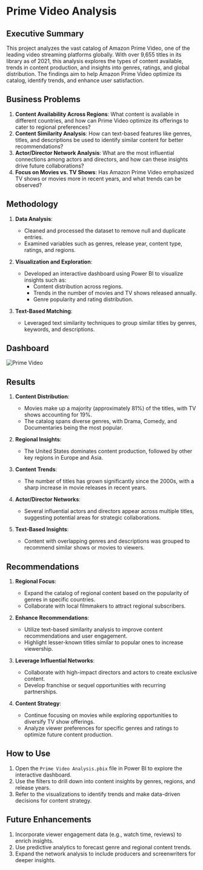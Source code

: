 # Prime Video Analysis

## Executive Summary
This project analyzes the vast catalog of Amazon Prime Video, one of the leading video streaming platforms globally. With over 9,655 titles in its library as of 2021, this analysis explores the types of content available, trends in content production, and insights into genres, ratings, and global distribution. The findings aim to help Amazon Prime Video optimize its catalog, identify trends, and enhance user satisfaction.

## Business Problems
1. **Content Availability Across Regions**: What content is available in different countries, and how can Prime Video optimize its offerings to cater to regional preferences?
2. **Content Similarity Analysis**: How can text-based features like genres, titles, and descriptions be used to identify similar content for better recommendations?
3. **Actor/Director Network Analysis**: What are the most influential connections among actors and directors, and how can these insights drive future collaborations?
4. **Focus on Movies vs. TV Shows**: Has Amazon Prime Video emphasized TV shows or movies more in recent years, and what trends can be observed?

## Methodology
1. **Data Analysis**:
   - Cleaned and processed the dataset to remove null and duplicate entries.
   - Examined variables such as genres, release year, content type, ratings, and regions.

2. **Visualization and Exploration**:
   - Developed an interactive dashboard using Power BI to visualize insights such as:
     - Content distribution across regions.
     - Trends in the number of movies and TV shows released annually.
     - Genre popularity and rating distribution.

3. **Text-Based Matching**:
   - Leveraged text similarity techniques to group similar titles by genres, keywords, and descriptions.

## Dashboard
![Prime Video](https://github.com/user-attachments/assets/a212dc53-b2e1-48af-b8b0-497d7e73b592)


## Results
1. **Content Distribution**:
   - Movies make up a majority (approximately 81%) of the titles, with TV shows accounting for 19%.
   - The catalog spans diverse genres, with Drama, Comedy, and Documentaries being the most popular.

2. **Regional Insights**:
   - The United States dominates content production, followed by other key regions in Europe and Asia.

3. **Content Trends**:
   - The number of titles has grown significantly since the 2000s, with a sharp increase in movie releases in recent years.

4. **Actor/Director Networks**:
   - Several influential actors and directors appear across multiple titles, suggesting potential areas for strategic collaborations.

5. **Text-Based Insights**:
   - Content with overlapping genres and descriptions was grouped to recommend similar shows or movies to viewers.

## Recommendations
1. **Regional Focus**:
   - Expand the catalog of regional content based on the popularity of genres in specific countries.
   - Collaborate with local filmmakers to attract regional subscribers.

2. **Enhance Recommendations**:
   - Utilize text-based similarity analysis to improve content recommendations and user engagement.
   - Highlight lesser-known titles similar to popular ones to increase viewership.

3. **Leverage Influential Networks**:
   - Collaborate with high-impact directors and actors to create exclusive content.
   - Develop franchise or sequel opportunities with recurring partnerships.

4. **Content Strategy**:
   - Continue focusing on movies while exploring opportunities to diversify TV show offerings.
   - Analyze viewer preferences for specific genres and ratings to optimize future content production.

## How to Use
1. Open the `Prime Video Analysis.pbix` file in Power BI to explore the interactive dashboard.
2. Use the filters to drill down into content insights by genres, regions, and release years.
3. Refer to the visualizations to identify trends and make data-driven decisions for content strategy.

## Future Enhancements
1. Incorporate viewer engagement data (e.g., watch time, reviews) to enrich insights.
2. Use predictive analytics to forecast genre and regional content trends.
3. Expand the network analysis to include producers and screenwriters for deeper insights.

